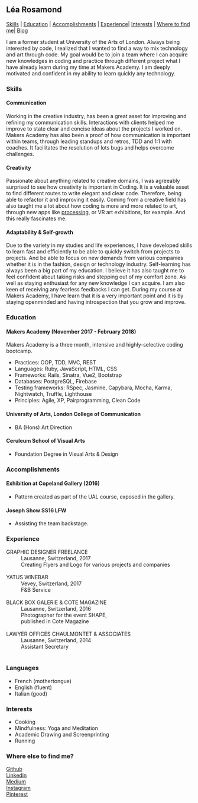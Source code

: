 ## Léa Rosamond

[Skills](https://github.com/lea-rsm/CV/blob/master/CV.md#skills) | [Education](https://github.com/lea-rsm/CV/blob/master/CV.md#education) | [Accomplishments](https://github.com/lea-rsm/CV/blob/master/CV.md#accomplishments) | [Experience](https://github.com/lea-rsm/CV/blob/master/CV.md#experience)| [Interests](https://github.com/lea-rsm/CV/blob/master/CV.md#interests) | [Where to find me](https://github.com/lea-rsm/CV/blob/master/CV.md#where-else-to-find-me)| [Blog](https://medium.com/@team_processive/makers-academy-final-project-day-06-or-our-first-day-without-a-white-board-28c18033e7a8)

I am a former student at University of the Arts of London. Always being interested by code, I realized that I wanted to find a way to mix technology and art through code.
My goal would be to join a team where I can acquire new knowledges in coding and practice through different project what I have already learn during my time at Makers Academy.
I am deeply motivated and confident in my ability to learn quickly any technology.


### Skills


#### Communication
Working in the creative industry, has been a great asset for improving and refining my communication skills.
Interactions with clients helped me improve to state clear and concise ideas about the projects I worked on.
Makers Academy has also been a proof of how communication is important within teams, through leading standups and retros, TDD and 1:1 with coaches. It facilitates the resolution of lots bugs and helps overcome challenges.

#### Creativity
Passionate about anything related to creative domains, I was agreeably surprised to see how creativity is important in Coding. It is a valuable asset to find different routes to write elegant and clear code. Therefore, being able to refactor it and improving it easily. Coming from a creative field has also taught me a lot about how coding is more and more related to art, through new apps like [processing](http://processingjs.org), or VR art exhibitions, for example. And this really fascinates me.

#### Adaptability & Self-growth
Due to the variety in my studies and life experiences, I have developed skills to learn fast and efficiently to be able to quickly switch from projects to projects. And be able to focus on new demands from various companies whether it is in the fashion, design or technology industry.
Self-learning has always been a big part of my education. I believe it has also taught me to feel confident about taking risks and stepping out of my comfort zone. As well as staying enthusiast for any new knowledge I can acquire.
I am also keen of receiving any fearless feedbacks I can get. During my course at Makers Academy, I have learn that it is a very important point and it is by staying openminded and having introspection that you grow and improve.

### Education

#### Makers Academy (November 2017 - February 2018)

Makers Academy is a three month, intensive and highly-selective coding bootcamp.
* Practices: OOP, TDD, MVC, REST
* Languages: Ruby, JavaScript, HTML, CSS
* Frameworks: Rails, Sinatra, Vue2, Bootstrap
* Databases: PostgreSQL, Firebase
* Testing frameworks: RSpec, Jasmine, Capybara, Mocha, Karma, Nightwatch, Truffle, Lighthouse
* Principles: Agile, XP, Pairprogramming, Clean Code

#### University of Arts, London College of Communication
* BA (Hons) Art Direction

#### Ceruleum School of Visual Arts
* Foundation Degree in Visual Arts & Design

### Accomplishments

#### Exhibition at Copeland Gallery (2016)

- Pattern created as part of the UAL course, exposed in the gallery.

#### Joseph Show SS16 LFW

- Assisting the team backstage.


### Experience

<dt>GRAPHIC DESIGNER FREELANCE</dt><dd>Lausanne, Switzerland, 2017 <br>
Creating Flyers and Logo for various projects and companies</dd>
<br>

<dt>YATUS WINEBAR</dt><dd>Vevey, Switzerland, 2017 <br>
F&B Service</dd>
<br>


 <dt>BLACK BOX GALERIE & COTE MAGAZINE</dt>
 <dd>Lausanne, Switzerland, 2016<br>
Photographer for the event SHAPE, <br>
published in Cote Magazine</dd>
<br>

<dt>LAWYER OFFICES CHAULMONTET & ASSOCIATES</dt><dd>Lausanne, Switzerland,  2014 <br>Assistant Secretary</dd>
<br>



### Languages

- French (mothertongue)
- English (fluent)
- Italian (good)


### Interests

* Cooking
* Mindfulness: Yoga and Meditation
* Academic Drawing and Screenprinting
* Running

### Where else to find me?
[Github](https://github.com/lea-rsm)<br>
[Linkedin](https://www.linkedin.com/in/léa-rosamond-b973a315a/)<br>
[Medium](https://medium.com/@team_processive/makers-academy-final-project-day-06-or-our-first-day-without-a-white-board-28c18033e7a8)<br>
[Instagram](https://www.instagram.com/lea_rsm/) <br>
[Pinterest](https://www.pinterest.fr/leapaulinerose/)
